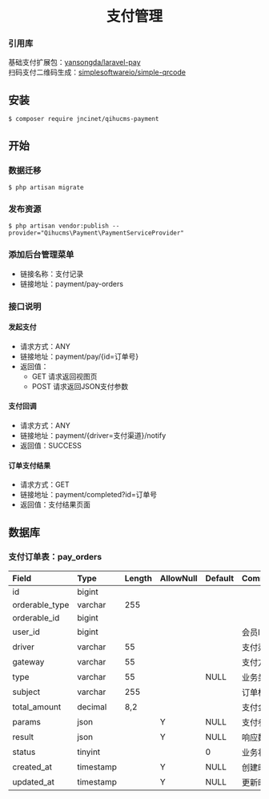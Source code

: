 <h1 align="center">支付管理</h1>

### 引用库
 
 基础支付扩展包：[yansongda/laravel-pay](https://github.com/yansongda/laravel-pay)  
 扫码支付二维码生成：[simplesoftwareio/simple-qrcode](https://github.com/SimpleSoftwareIO/simple-qrcode)

## 安装
```shell
$ composer require jncinet/qihucms-payment
```

## 开始
### 数据迁移
```shell
$ php artisan migrate
```
### 发布资源
```shell
$ php artisan vendor:publish --provider="Qihucms\Payment\PaymentServiceProvider"
```

### 添加后台管理菜单
+ 链接名称：支付记录  
+ 链接地址：payment/pay-orders

### 接口说明
#### 发起支付
+ 请求方式：ANY
+ 链接地址：payment/pay/{id=订单号}
+ 返回值：
  - GET 请求返回视图页
  - POST 请求返回JSON支付参数

#### 支付回调
+ 请求方式：ANY
+ 链接地址：payment/{driver=支付渠道}/notify
+ 返回值：SUCCESS

#### 订单支付结果
+ 请求方式：GET
+ 链接地址：payment/completed?id=订单号
+ 返回值：支付结果页面

## 数据库

### 支付订单表：pay_orders

| Field             | Type      | Length    | AllowNull | Default   | Comment       |
| :----             | :----     | :----     | :----     | :----     | :----         |
| id                | bigint    |           |           |           |               |
| orderable_type    | varchar   | 255       |           |           |               |
| orderable_id      | bigint    |           |           |           |               |
| user_id           | bigint    |           |           |           | 会员ID         |
| driver            | varchar   | 55        |           |           | 支付渠道        |
| gateway           | varchar   | 55        |           |           | 支付方法        |
| type              | varchar   | 55        |           | NULL      | 业务类型        |
| subject           | varchar   | 255       |           |           | 订单标题        |
| total_amount      | decimal   | 8,2       |           |           | 支付金额        |
| params            | json      |           | Y         | NULL      | 支付参数        |
| result            | json      |           | Y         | NULL      | 响应数据        |
| status            | tinyint   |           |           | 0         | 业务状态        |
| created_at        | timestamp |           | Y         | NULL      | 创建时间        |
| updated_at        | timestamp |           | Y         | NULL      | 更新时间        |
